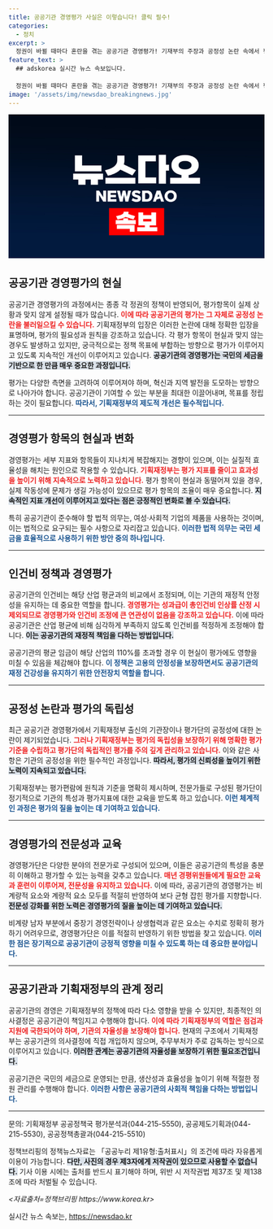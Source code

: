 ```yaml
---
title: 공공기관 경영평가 사실은 이렇습니다! 클릭 필수!
categories:
  - 정치
excerpt: >
  정권이 바뀔 때마다 혼란을 겪는 공공기관 경영평가! 기재부의 주장과 공정성 논란 속에서 평가 항목의 복잡성과 현실 왜곡이 논란을 일으킨다. 과연 진실은 무엇일까?
feature_text: >
  ## adskorea 실시간 뉴스 속보입니다.

  정권이 바뀔 때마다 혼란을 겪는 공공기관 경영평가! 기재부의 주장과 공정성 논란 속에서 평가 항목의 복잡성과 현실 왜곡이 논란을 일으킨다. 과연 진실은 무엇일까?
image: '/assets/img/newsdao_breakingnews.jpg'
---
```


<p><img src="/assets/img/newsdao_breakingnews.jpg" alt="adskorea 속보" /></p>

<h2 data-ke-size="size26">공공기관 경영평가의 현실</h2>

<p data-ke-size="size16">공공기관 경영평가의 과정에서는 종종 각 정권의 정책이 반영되어, 평가항목이 실제 상황과 맞지 않게 설정될 때가 많습니다. <b><span style="color: #ee2323;">이에 따라 공공기관의 평가는 그 자체로 공정성 논란을 불러일으킬 수 있습니다.</span></b> 기획재정부의 입장은 이러한 논란에 대해 정확한 입장을 표명하며, 평가의 필요성과 원칙을 강조하고 있습니다. 각 평가 항목이 현실과 맞지 않는 경우도 발생하고 있지만, 궁극적으로는 정책 목표에 부합하는 방향으로 평가가 이루어지고 있도록 지속적인 개선이 이루어지고 있습니다. <b><span style="background-color: #21538527;">공공기관의 경영평가는 국민의 세금을 기반으로 한 만큼 매우 중요한 과정입니다.</span></b></p>

<p data-ke-size="size16">평가는 다양한 측면을 고려하여 이루어져야 하며, 혁신과 지역 발전을 도모하는 방향으로 나아가야 합니다. 공공기관이 기여할 수 있는 부분을 최대한 이끌어내며, 목표를 정립하는 것이 필요합니다. <b><span style="color: #1a5490;">따라서, 기획재정부의 제도적 개선은 필수적입니다.</span></b></p>

<hr>

<h2 data-ke-size="size26">경영평가 항목의 현실과 변화</h2>

<p data-ke-size="size16">경영평가는 세부 지표와 항목들이 지나치게 복잡해지는 경향이 있으며, 이는 실질적 효율성을 해치는 원인으로 작용할 수 있습니다. <b><span style="color: #ee2323;">기획재정부는 평가 지표를 줄이고 효과성을 높이기 위해 지속적으로 노력하고 있습니다.</span></b> 평가 항목이 현실과 동떨어져 있을 경우, 실제 작동성에 문제가 생길 가능성이 있으므로 평가 항목의 조율이 매우 중요합니다. <b><span style="background-color: #21538527;">지속적인 지표 개선이 이루어지고 있다는 점은 긍정적인 변화로 볼 수 있습니다.</span></b></p>

<p data-ke-size="size16">특히 공공기관이 준수해야 할 법적 의무는, 여성·사회적 기업의 제품을 사용하는 것이며, 이는 법적으로 요구되는 필수 사항으로 자리잡고 있습니다. <b><span style="color: #1a5490;">이러한 법적 의무는 국민 세금을 효율적으로 사용하기 위한 방안 중의 하나입니다.</span></b></p>

<hr>

<h2 data-ke-size="size26">인건비 정책과 경영평가</h2>

<p data-ke-size="size16">공공기관의 인건비는 해당 산업 평균과의 비교에서 조정되며, 이는 기관의 재정적 안정성을 유지하는 데 중요한 역할을 합니다. <b><span style="color: #ee2323;">경영평가는 성과급이 총인건비 인상률 산정 시 제외되므로 경영평가와 인건비 조정에 큰 연관성이 없음을 강조하고 있습니다.</span></b> 이에 따라 공공기관은 산업 평균에 비해 심각하게 부족하지 않도록 인건비를 적정하게 조정해야 합니다. <b><span style="background-color: #21538527;">이는 공공기관의 재정적 책임을 다하는 방법입니다.</span></b></p>

<p data-ke-size="size16">공공기관의 평균 임금이 해당 산업의 110%를 초과할 경우 이 현실이 평가에도 영향을 미칠 수 있음을 체감해야 합니다. <b><span style="color: #1a5490;">이 정책은 고용의 안정성을 보장하면서도 공공기관의 재정 건강성을 유지하기 위한 안전장치 역할을 합니다.</span></b></p>

<hr>

<h2 data-ke-size="size26">공정성 논란과 평가의 독립성</h2>

<p data-ke-size="size16">최근 공공기관 경영평가에서 기획재정부 출신의 기관장이나 평가단의 공정성에 대한 논란이 제기되었습니다. <b><span style="color: #ee2323;">그러나 기획재정부는 평가의 독립성을 보장하기 위해 명확한 평가 기준을 수립하고 평가단의 독립적인 평가를 주의 깊게 관리하고 있습니다.</span></b> 이와 같은 사항은 기관의 공정성을 위한 필수적인 과정입니다. <b><span style="background-color: #21538527;">따라서, 평가의 신뢰성을 높이기 위한 노력이 지속되고 있습니다.</span></b></p>

<p data-ke-size="size16">기획재정부는 평가편람에 원칙과 기준을 명확히 제시하며, 전문가들로 구성된 평가단이 정기적으로 기관의 특성과 평가지표에 대한 교육을 받도록 하고 있습니다. <b><span style="color: #1a5490;">이런 체계적인 과정은 평가의 질을 높이는 데 기여하고 있습니다.</span></b></p>

<hr>

<h2 data-ke-size="size26">경영평가의 전문성과 교육</h2>

<p data-ke-size="size16">경영평가단은 다양한 분야의 전문가로 구성되어 있으며, 이들은 공공기관의 특성을 충분히 이해하고 평가할 수 있는 능력을 갖추고 있습니다. <b><span style="color: #ee2323;">매년 경평위원들에게 필요한 교육과 훈련이 이루어져, 전문성을 유지하고 있습니다.</span></b> 이에 따라, 공공기관의 경영평가는 비계량적 요소와 계량적 요소 모두를 적절히 반영하여 보다 균형 잡힌 평가를 지향합니다. <b><span style="background-color: #21538527;">전문성 강화를 위한 노력은 경영평가의 질을 높이는 데 기여하고 있습니다.</span></b></p>

<p data-ke-size="size16">비계량 남자 부분에서 중장기 경영전략이나 상생협력과 같은 요소는 수치로 정확히 평가하기 어려우므로, 경영평가단은 이를 적절히 반영하기 위한 방법을 찾고 있습니다. <b><span style="color: #1a5490;">이러한 점은 장기적으로 공공기관이 긍정적 영향을 미칠 수 있도록 하는 데 중요한 분야입니다.</span></b></p>

<hr>

<h2 data-ke-size="size26">공공기관과 기획재정부의 관계 정리</h2>

<p data-ke-size="size16">공공기관의 경영은 기획재정부의 정책에 따라 다소 영향을 받을 수 있지만, 최종적인 의사결정은 공공기관이 책임지고 수행해야 합니다. <b><span style="color: #ee2323;">이에 따라 기획재정부의 역할은 점검과 지원에 국한되어야 하며, 기관의 자율성을 보장해야 합니다.</span></b> 현재의 구조에서 기획재정부는 공공기관의 의사결정에 직접 개입하지 않으며, 주무부처가 주로 감독하는 방식으로 이루어지고 있습니다. <b><span style="background-color: #21538527;">이러한 관계는 공공기관의 자율성을 보장하기 위한 필요조건입니다.</span></b></p>

<p data-ke-size="size16">공공기관은 국민의 세금으로 운영되는 만큼, 생산성과 효율성을 높이기 위해 적절한 정원 관리를 수행해야 합니다. <b><span style="color: #1a5490;">이러한 사항은 공공기관의 사회적 책임을 다하는 방법입니다.</span></b></p>

<hr>

<p data-ke-size="size16">문의: 기획재정부 공공정책국 평가분석과(044-215-5550), 공공제도기획과(044-215-5530), 공공정책총괄과(044-215-5510)</p>

<p data-ke-size="size16">정책브리핑의 정책뉴스자료는 「공공누리 제1유형:출처표시」의 조건에 따라 자유롭게 이용이 가능합니다. <b><span style="background-color: #21538527;">다만, 사진의 경우 제3자에게 저작권이 있으므로 사용할 수 없습니다.</span></b> 기사 이용 시에는 출처를 반드시 표기해야 하며, 위반 시 저작권법 제37조 및 제138조에 따라 처벌될 수 있습니다.</p>

<p data-ke-size="size16"><i><자료출처=정책브리핑 https://www.korea.kr></i></p>
실시간 뉴스 속보는, <a href="https://newsdao.kr" rel="dofollow">https://newsdao.kr</a>



